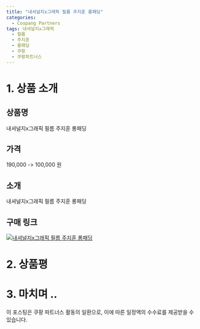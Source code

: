 ```yaml
---
title: "내셔널지x그래픽 필름 주지훈 롱패딩"
categories:
  - Coupang Partners
tags: 내셔널지x그래픽
  - 필름
  - 주지훈
  - 롱패딩
  - 쿠팡
  - 쿠팡파트너스
---
```

# 1. 상품 소개
## 상품명
내셔널지x그래픽 필름 주지훈 롱패딩

## 가격
190,000 -> 100,000 원

## 소개
내셔널지x그래픽 필름 주지훈 롱패딩

## 구매 링크
[![내셔널지x그래픽 필름 주지훈 롱패딩](https://static.coupangcdn.com/image/affiliate/banner/2213dd4f3bb812e7d55c6a82bf4aebbd@2x.jpg)](https://coupa.ng/bOXyCX)
# 2. 상품평 

# 3. 마치며 ..
이 포스팅은 쿠팡 파트너스 활동의 일환으로, 이에 따른 일정액의 수수료를 제공받을 수 있습니다.